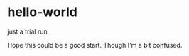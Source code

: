 hello-world
===========

just a trial run

Hope this could be a good start. Though I'm a bit confused.
